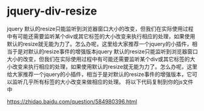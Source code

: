# jquery-div-resize
jquery 默认的resize只能监听到浏览器窗口大小的改变，但我们在实际使用过程中有可能还需要监听某个div或其它标签的大小改变来执行相应的处理，如果使用默认的resize就无能为力了。怎么办呢，这里给大家推荐一个jquery的小插件，相当于是对默认的resize事件的增强版本jquery 默认的resize只能监听到浏览器窗口大小的改变，但我们在实际使用过程中有可能还需要监听某个div或其它标签的大小改变来执行相应的处理，如果使用默认的resize就无能为力了。怎么办呢，这里给大家推荐一个jquery的小插件，相当于是对默认的resize事件的增强版本，它可以监听几乎所有标签的大小改变来做相应的处理。 将以下代码复制到你的js文件中

https://zhidao.baidu.com/question/584980396.html
